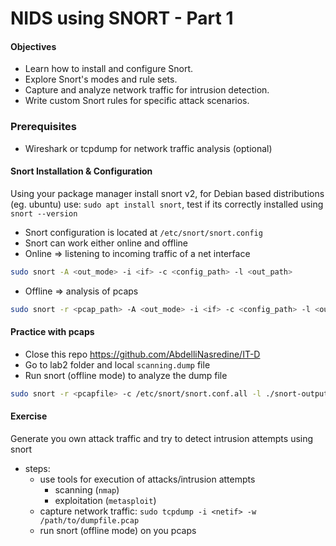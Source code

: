 # NIDS using SNORT - Part 1

#### Objectives

- Learn how to install and configure Snort.
- Explore Snort's modes and rule sets.
- Capture and analyze network traffic for intrusion detection.
- Write custom Snort rules for specific attack scenarios.

### Prerequisites

- Wireshark or tcpdump for network traffic analysis (optional)

#### Snort Installation & Configuration

Using your package manager install snort v2, for Debian based distributions (eg. ubuntu) use: `sudo apt install snort`, test if its correctly installed using `snort --version`

- Snort configuration is located at `/etc/snort/snort.config`
- Snort can work either online and offline
- Online => listening to incoming traffic of a net interface

```bash
sudo snort -A <out_mode> -i <if> -c <config_path> -l <out_path>
```

- Offline => analysis of pcaps

```bash
sudo snort -r <pcap_path> -A <out_mode> -i <if> -c <config_path> -l <out_path>
```

#### Practice with pcaps

- Close this repo https://github.com/AbdelliNasredine/IT-D
- Go to lab2 folder and local `scanning.dump` file
- Run snort (offline mode) to analyze the dump file

```bash
sudo snort -r <pcapfile> -c /etc/snort/snort.conf.all -l ./snort-output/phase-1/
```

#### Exercise

Generate you own attack traffic and try to detect intrusion attempts using snort

- steps:
  - use tools for execution of attacks/intrusion attempts
    - scanning (`nmap`)
    - exploitation (`metasploit`)
  - capture network traffic: `sudo tcpdump -i <netif> -w /path/to/dumpfile.pcap`
  - run snort (offline mode) on you pcaps
